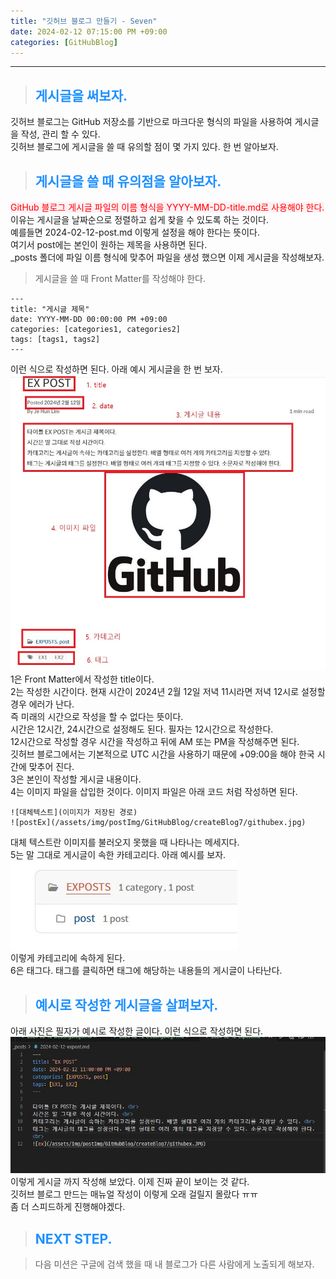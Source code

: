 ```yaml
---
title: "깃허브 블로그 만들기 - Seven"
date: 2024-02-12 07:15:00 PM +09:00
categories: [GitHubBlog]
---
```

***

>## <span style='color:#1E90FF'>게시글을 써보자.</span>
깃허브 블로그는 GitHub 저장소를 기반으로 마크다운 형식의 파일을 사용하여 게시글을 작성, 관리 할 수 있다. <br>
깃허브 블로그에 게시글을 쓸 때 유의할 점이 몇 가지 있다. 한 번 알아보자. <br>

>## <span style='color:#1E90FF'>게시글을 쓸 때 유의점을 알아보자.</span>
<span style='background-color:LavenderBlush; color:red'>GitHub 블로그 게시글 파일의 이름 형식을 YYYY-MM-DD-title.md로 사용해야 한다.</span> <br>
이유는 게시글을 날짜순으로 정렬하고 쉽게 찾을 수 있도록 하는 것이다. <br>
예를들면 2024-02-12-post.md 이렇게 설정을 해야 한다는 뜻이다. <br>
여기서 post에는 본인이 원하는 제목을 사용하면 된다. <br>
_posts 폴더에 파일 이름 형식에 맞추어 파일을 생성 했으면 이제 게시글을 작성해보자. <br>

>게시글을 쓸 때 Front Matter를 작성해야 한다.
```
---
title: "게시글 제목"
date: YYYY-MM-DD 00:00:00 PM +09:00
categories: [categories1, categories2]
tags: [tags1, tags2]
---
```
이런 식으로 작성하면 된다. 아래 예시 게시글을 한 번 보자. <br>
![posting1](/assets/img/postImg/GitHubBlog/createBlog7/posting1.JPG) <br>
1은 Front Matter에서 작성한 title이다. <br>
2는 작성한 시간이다. 현재 시간이 2024년 2월 12일 저녁 11시라면 저녁 12시로 설정할 경우 에러가 난다. <br>
즉 미래의 시간으로 작성을 할 수 없다는 뜻이다. <br>
시간은 12시간, 24시간으로 설정해도 된다. 필자는 12시간으로 작성한다. <br>
12시간으로 작성할 경우 시간을 작성하고 뒤에 AM 또는 PM을 작성해주면 된다. <br>
깃허브 블로그에서는 기본적으로 UTC 시간을 사용하기 때문에 +09:00을 해야 한국 시간에 맞추어 진다. <br>
3은 본인이 작성할 게시글 내용이다. <br>
4는 이미지 파일을 삽입한 것이다. 이미지 파일은 아래 코드 처럼 작성하면 된다. <br>
```
![대체텍스트](이미지가 저장된 경로)
![postEx](/assets/img/postImg/GitHubBlog/createBlog7/githubex.jpg)
```
대체 텍스트란 이미지를 불러오지 못했을 때 나타나는 메세지다. <br>
5는 말 그대로 게시글이 속한 카테고리다. 아래 예시를 보자. <br>
![posting2](/assets/img/postImg/GitHubBlog/createBlog7/posting2.JPG) <br>
이렇게 카테고리에 속하게 된다. <br>
6은 태그다. 태그를 클릭하면 태그에 해당하는 내용들의 게시글이 나타난다. <br>

>## <span style='color:#1E90FF'>예시로 작성한 게시글을 살펴보자.</span>
아래 사진은 필자가 예시로 작성한 글이다. 이런 식으로 작성하면 된다. <br>
![posting3](/assets/img/postImg/GitHubBlog/createBlog7/posting3.JPG) <br>
이렇게 게시글 까지 작성해 보았다. 이제 진짜 끝이 보이는 것 같다. <br>
깃허브 블로그 만드는 매뉴얼 작성이 이렇게 오래 걸릴지 몰랐다 ㅠㅠ <br>
좀 더 스피드하게 진행해야겠다. <br>

>## <span style='color:#1E90FF'>NEXT STEP. </span>
<blockquote class='prompt-tip'>다음 미션은 구글에 검색 했을 때 내 블로그가 다른 사람에게 노출되게 해보자.</blockquote>